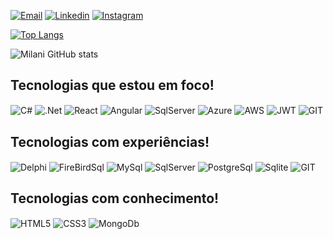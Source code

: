 
[![Email](https://img.shields.io/badge/Gmail-D14836?style=for-the-badge&logo=gmail&logoColor=white)]()
[![Linkedin](https://img.shields.io/badge/LinkedIn-0077B5?style=for-the-badge&logo=linkedin&logoColor=white)](https://www.linkedin.com/in/gabriel-elias-milani-6ab750117/)
[![Instagram](	https://img.shields.io/badge/Instagram-E4405F?style=for-the-badge&logo=instagram&logoColor=white)](https://www.instagram.com/gabrieleliasmilani/)

[![Top Langs](https://github-readme-stats.vercel.app/api/top-langs/?username=GabrielMilani&layout=donut-vertical&theme=dracula)](https://github.com/GabrielMilani/github-readme-stats)

![Milani GitHub stats](https://github-readme-stats.vercel.app/api?username=GabrielMilani&show_icons=true&theme=dracula)

## Tecnologias que estou em foco!

<div>
    <img align="center" alt="C#" src="https://img.shields.io/badge/C%23-239120?style=for-the-badge&logo=c-sharp&logoColor=white">
    <img align="center" alt=".Net" src="https://img.shields.io/badge/.NET-5C2D91?style=for-the-badge&logo=.net&logoColor=white">
    <img align="center" alt="React" src="https://img.shields.io/badge/React-20232A?style=for-the-badge&logo=react&logoColor=61DAFB">
    <img align="center" alt="Angular" src="https://img.shields.io/badge/Angular-DD0031?style=for-the-badge&logo=angular&logoColor=white">
    <img align="center" alt="SqlServer" src="https://img.shields.io/badge/Microsoft_SQL_Server-CC2927?style=for-the-badge&logo=microsoft-sql-server&logoColor=white">
    <img align="center" alt="Azure" src="https://img.shields.io/badge/Microsoft_Azure-0089D6?style=for-the-badge&logo=microsoft-azure&logoColor=white">
    <img align="center" alt="AWS" src="https://img.shields.io/badge/Amazon_AWS-232F3E?style=for-the-badge&logo=amazon-aws&logoColor=white">
    <img align="center" alt="JWT" src="https://img.shields.io/badge/json%20web%20tokens-323330?style=for-the-badge&logo=json-web-tokens&logoColor=pink">
    <img align="center" alt="GIT" src="https://img.shields.io/badge/GIT-CC2927%3F?style=for-the-badge&logo=GIT&logoColor=white&labelColor=ff4700&color=ff4700">

</div>

## Tecnologias com experiências!
<div>
    <img align="center" alt="Delphi" src="https://img.shields.io/badge/Delphi-CC2927%3F?style=for-the-badge&logo=delphi&logoColor=white&labelColor=red&color=red">
    <img align="center" alt="FireBirdSql" src="https://img.shields.io/badge/FIRE%20BIRD%20SQL-CC2927?style=for-the-badge">
    <img align="center" alt="MySql" src="https://img.shields.io/badge/MySQL-00000F?style=for-the-badge&logo=mysql&logoColor=white">
    <img align="center" alt="SqlServer" src="https://img.shields.io/badge/Microsoft_SQL_Server-CC2927?style=for-the-badge&logo=microsoft-sql-server&logoColor=white">
    <img align="center" alt="PostgreSql" src="https://img.shields.io/badge/PostgreSQL-316192?style=for-the-badge&logo=postgresql&logoColor=white">
    <img align="center" alt="Sqlite" src="https://img.shields.io/badge/SQLite-07405E?style=for-the-badge&logo=sqlite&logoColor=white">
    <img align="center" alt="GIT" src="https://img.shields.io/badge/GIT-CC2927%3F?style=for-the-badge&logo=GIT&logoColor=white&labelColor=ff4700&color=ff4700">
</div>

## Tecnologias com conhecimento!
<div>
    <img align="center" alt="HTML5" src="https://img.shields.io/badge/HTML5-E34F26?style=for-the-badge&logo=html5&logoColor=white">
    <img align="center" alt="CSS3" src="https://img.shields.io/badge/CSS3-1572B6?style=for-the-badge&logo=css3&logoColor=white">
    <img align="center" alt="MongoDb" src="https://img.shields.io/badge/MongoDB-4EA94B?style=for-the-badge&logo=mongodb&logoColor=white">
</div>
